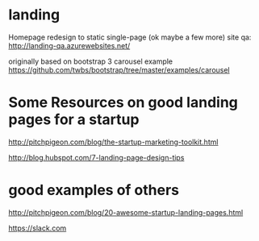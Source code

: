 landing
=======

Homepage redesign to static single-page (ok maybe a few more) site
qa: http://landing-qa.azurewebsites.net/


originally based on bootstrap 3 carousel example
https://github.com/twbs/bootstrap/tree/master/examples/carousel


Some Resources on good landing pages for a startup
==========================================

http://pitchpigeon.com/blog/the-startup-marketing-toolkit.html

http://blog.hubspot.com/7-landing-page-design-tips


good examples of others
===========================
http://pitchpigeon.com/blog/20-awesome-startup-landing-pages.html

https://slack.com
